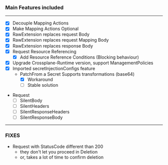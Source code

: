 ### Main Features included
---

- [X] Decouple Mapping Actions
- [X] Make Mapping Actions Optional
- [X] RawExtension replaces request Body
- [X] RawExtension replaces request Mapping Body
- [X] RawExtension replaces response Body
- [X] Request Resource Referencing
  - [X] Add Resource Reference Conditions (Blocking behaviour)
- [X] Upgrade Crossplane-Runtime version, support ManagementPolicies
- [X] Imported secretInjectionConfigs feature
  - PatchFrom a Secret Supports transformations (base64) 
    - [X] Workaround
    - [ ] Stable solution
- Request
  - [ ] SilentBody
  - [ ] SilentHeaders
  - [ ] SilentResponseHeaders
  - [ ] SilentResponseBody
---
### FIXES
- Request with StatusCode different than 200
  - they don't let you proceed in Deletion
  - or, takes a lot of time to confirm deletion
